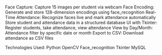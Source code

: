 Face Capture: Capture 15 images per student via webcam
Face Encoding: Generate and store 128-dimension encodings using face_recognition
Real-Time Attendance: Recognize faces live and mark attendance automatically
Store student and attendance data in a structured database
UI with Tkinter: Register students, take attendance, view attendance
View by Day/Month: Attendance filter by specific date or month
Export to CSV: Download attendance as CSV files


Technologies Used:
Python
OpenCV
Face_recognition
Tkinter
MySQL



